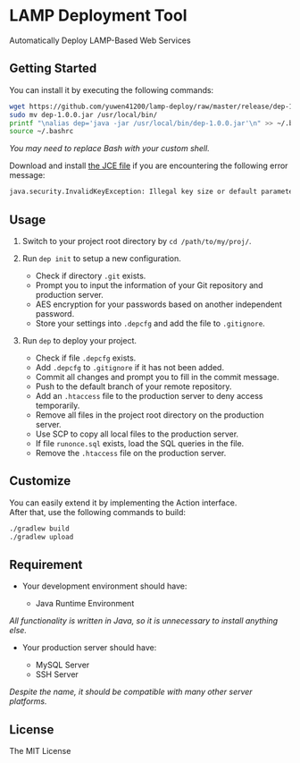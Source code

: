 # LAMP Deployment Tool #

Automatically Deploy LAMP-Based Web Services

## Getting Started ##

You can install it by executing the following commands:

```bash
wget https://github.com/yuwen41200/lamp-deploy/raw/master/release/dep-1.0.0.jar
sudo mv dep-1.0.0.jar /usr/local/bin/
printf "\nalias dep='java -jar /usr/local/bin/dep-1.0.0.jar'\n" >> ~/.bashrc
source ~/.bashrc
```

_You may need to replace Bash with your custom shell._

Download and install [the JCE file][1] if you are encountering the following error message:

```bash
java.security.InvalidKeyException: Illegal key size or default parameters
```

## Usage ##

1. Switch to your project root directory by `cd /path/to/my/proj/`.

2. Run `dep init` to setup a new configuration.

    * Check if directory `.git` exists.
    * Prompt you to input the information of your Git repository and production server.
    * AES encryption for your passwords based on another independent password.
    * Store your settings into `.depcfg` and add the file to `.gitignore`.

3. Run `dep` to deploy your project.

    * Check if file `.depcfg` exists.
    * Add `.depcfg` to `.gitignore` if it has not been added.
    * Commit all changes and prompt you to fill in the commit message.
    * Push to the default branch of your remote repository.
    * Add an `.htaccess` file to the production server to deny access temporarily.
    * Remove all files in the project root directory on the production server.
    * Use SCP to copy all local files to the production server.
    * If file `runonce.sql` exists, load the SQL queries in the file.
    * Remove the `.htaccess` file on the production server.

## Customize ##

You can easily extend it by implementing the Action interface.  
After that, use the following commands to build:

```bash
./gradlew build
./gradlew upload
```

## Requirement ##

+ Your development environment should have:

    * Java Runtime Environment

_All functionality is written in Java, so it is unnecessary to install anything else._

+ Your production server should have:

    * MySQL Server
    * SSH Server

_Despite the name, it should be compatible with many other server platforms._

## License ##

The MIT License

[1]: http://www.oracle.com/technetwork/java/javase/downloads/jce8-download-2133166.html
